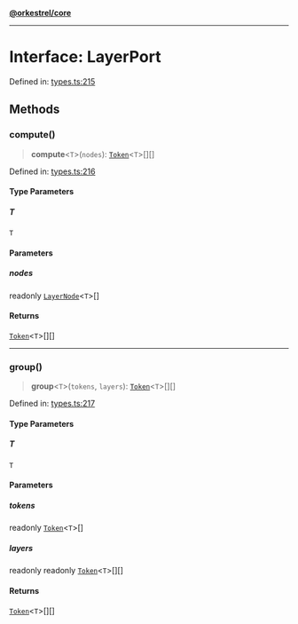[**@orkestrel/core**](../index.md)

***

# Interface: LayerPort

Defined in: [types.ts:215](https://github.com/orkestrel/core/blob/4aab0d299da5f30a0c75f3eda95d1b02f821688d/src/types.ts#L215)

## Methods

### compute()

> **compute**\<`T`\>(`nodes`): [`Token`](../type-aliases/Token.md)\<`T`\>[][]

Defined in: [types.ts:216](https://github.com/orkestrel/core/blob/4aab0d299da5f30a0c75f3eda95d1b02f821688d/src/types.ts#L216)

#### Type Parameters

##### T

`T`

#### Parameters

##### nodes

readonly [`LayerNode`](LayerNode.md)\<`T`\>[]

#### Returns

[`Token`](../type-aliases/Token.md)\<`T`\>[][]

***

### group()

> **group**\<`T`\>(`tokens`, `layers`): [`Token`](../type-aliases/Token.md)\<`T`\>[][]

Defined in: [types.ts:217](https://github.com/orkestrel/core/blob/4aab0d299da5f30a0c75f3eda95d1b02f821688d/src/types.ts#L217)

#### Type Parameters

##### T

`T`

#### Parameters

##### tokens

readonly [`Token`](../type-aliases/Token.md)\<`T`\>[]

##### layers

readonly readonly [`Token`](../type-aliases/Token.md)\<`T`\>[][]

#### Returns

[`Token`](../type-aliases/Token.md)\<`T`\>[][]
